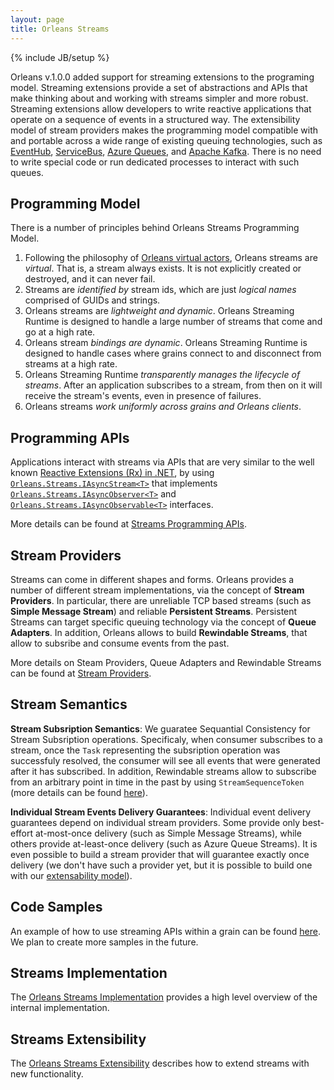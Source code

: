 ```yaml
---
layout: page
title: Orleans Streams
---
```

{% include JB/setup %}

Orleans v.1.0.0 added support for streaming extensions to the programing model. Streaming extensions provide a set of abstractions and APIs that make thinking about and working with streams simpler and more robust. Streaming extensions allow developers to write reactive applications that operate on a sequence of events in a structured way. The extensibility model of stream providers makes the programming model compatible with and portable across a wide range of existing queuing technologies, such as [EventHub](http://azure.microsoft.com/en-us/services/event-hubs/), [ServiceBus](http://azure.microsoft.com/en-us/services/service-bus/), [Azure Queues](http://azure.microsoft.com/en-us/documentation/articles/storage-dotnet-how-to-use-queues/), and [Apache Kafka](http://kafka.apache.org/). There is no need to write special code or run dedicated processes to interact with such queues.

## Programming Model

There is a number of principles behind Orleans Streams Programming Model.

1. Following the philosophy of [Orleans virtual actors](https://github.com/dotnet/orleans/wiki/Grains), Orleans streams are *virtual*. That is, a stream always exists. It is not explicitly created or destroyed, and it can never fail.
2. Streams are *identified by* stream ids, which are just *logical names* comprised of GUIDs and strings.
3. Orleans streams are *lightweight and dynamic*. Orleans Streaming Runtime is designed to handle a large number of streams that come and go at a high rate.
4. Orleans stream *bindings are dynamic*. Orleans Streaming Runtime is designed to handle cases where grains connect to and disconnect from streams at a high rate.
5. Orleans Streaming Runtime *transparently manages the lifecycle of streams*. After an application subscribes to a stream, from then on it will receive the stream's events, even in presence of failures.
6. Orleans streams *work uniformly across grains and Orleans clients*.


## Programming APIs

Applications interact with streams via APIs that are very similar to the well known [Reactive Extensions (Rx) in .NET](https://msdn.microsoft.com/en-us/data/gg577609.aspx), by using [`Orleans.Streams.IAsyncStream<T>`](https://github.com/dotnet/orleans/blob/master/src/Orleans/Streams/Core/IAsyncStream.cs) that implements  
[`Orleans.Streams.IAsyncObserver<T>`](https://github.com/dotnet/orleans/blob/master/src/Orleans/Streams/Core/IAsyncObserver.cs) and
[`Orleans.Streams.IAsyncObservable<T>`](https://github.com/dotnet/orleans/blob/master/src/Orleans/Streams/Core/IAsyncObservable.cs) interfaces.

More details can be found at [Streams Programming APIs](Streams-Programming-APIs).

## Stream Providers

Streams can come in different shapes and forms. Orleans provides a number of different stream implementations, via the concept of **Stream Providers**. In particular, there are unreliable TCP based streams (such as **Simple Message Stream**) and reliable **Persistent Streams**. Persistent Streams can target specific queuing technology via the concept of **Queue Adapters**. In addition, Orleans allows to build **Rewindable Streams**, that allow to subsribe and consume events from the past.

More details on Steam Providers, Queue Adapters and Rewindable Streams can be found at [Stream Providers](Stream-Providers).


## Stream Semantics

**Stream Subsription Semantics**:
We guaratee Sequantial Consistency for Stream Subsription operations. Specificaly, when consumer subscribes to a stream, once the `Task` representing the subsription operation was successfuly resolved, the consumer will see all events that were generated after it has subscribed. In addition, Rewindable streams allow to subscribe from an arbitrary point in time in the past by using `StreamSequenceToken` (more details can be found [here](Stream-Providers)).

**Individual Stream Events Delivery Guarantees**:
Individual event delivery guarantees depend on individual stream providers. Some provide only best-effort at-most-once delivery (such as Simple Message Streams), while others provide at-least-once delivery (such as Azure Queue Streams). It is even possible to build a stream provider that will guarantee exactly once delivery (we don't have such a provider yet, but it is possible to build one with our [extensability model](Streams-Extensibility)).

## Code Samples

An example of how to use streaming APIs within a grain can be found [here](https://github.com/dotnet/orleans/blob/master/src/TestGrains/SampleStreamingGrain.cs). We plan to create more samples in the future.

## Streams Implementation

The [Orleans Streams Implementation](Streams-Implementation) provides a high level overview of the internal implementation.

## Streams Extensibility

The [Orleans Streams Extensibility](Streams-Extensibility) describes how to extend streams with new functionality.
